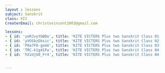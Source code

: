 ```yaml
--- 
layout : lessons 
subject: Sanskrit
class: XII
CreaterEmail: christovincent2003@gmail.com

lessons:
- { id: 'yoRJvyYGBDo', title: 'KITE VICTERS Plus two Sanskrit Class 01(First Bell-ഫസ്റ്റ് ബെല്‍)' }
- { id: 'yVOSbzDksic', title: 'KITE VICTERS Plus two Sanskrit Class 02(First Bell-ഫസ്റ്റ് ബെല്‍)' }
- { id: 'P0a7F0-gomU', title: 'KITE VICTERS Plus two Sanskrit Class 03(First Bell-ഫസ്റ്റ് ബെല്‍)' }
- { id: 'TRC-k1g41Fw', title: 'KITE VICTERS Plus two Sanskrit Class 04(First Bell-ഫസ്റ്റ് ബെല്‍)' }
- { id: 'hXiUjU0_Fr4', title: 'KITE VICTERS Plus two Sanskrit Class 04(First Bell-ഫസ്റ്റ് ബെല്‍)' }


---
```

